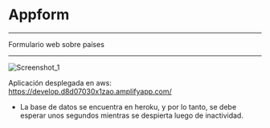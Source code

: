 # Appform
***
Formulario web sobre países
***

![Screenshot_1](https://user-images.githubusercontent.com/53543861/140661594-845acb9c-e4a6-4de5-9192-c98341cd4df7.png)

Aplicación desplegada en aws: https://develop.d8d07030x1zao.amplifyapp.com/

* La base de datos se encuentra en heroku, y por lo tanto, se debe esperar unos segundos mientras se despierta luego de inactividad.
